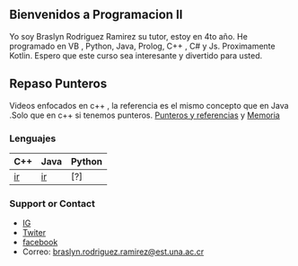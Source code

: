 ## Bienvenidos a Programacion II
Yo soy Braslyn Rodriguez Ramirez su tutor, estoy en 4to año. He programado en VB , Python, Java, Prolog, C++ , C# y Js. Proximamente Kotlin.
Espero que este curso sea interesante y divertido para usted.

## Repaso Punteros

Videos enfocados en c++ , la referencia es el mismo concepto que en Java .Solo que en c++ si tenemos punteros.
[Punteros y referencias](https://youtu.be/tb2XSRJjUbU) y 
[Memoria](https://youtu.be/DKG8surY3zg)

### Lenguajes

| C++ | Java | Python |
| --------------- | --------------- | ------------ |
| [ir](https://braslyn.github.io/Ejercicios/C++/) | [ir](https://braslyn.github.io/Ejercicios/Java/) | [?] |

### Support or Contact

- [IG](https://www.instagram.com/braslynrodriguez/)
- [Twiter](https://twitter.com/_Brazza__)
- [facebook](https://www.facebook.com/braslyn.rodriguez.5/)
- Correo: braslyn.rodriguez.ramirez@est.una.ac.cr
